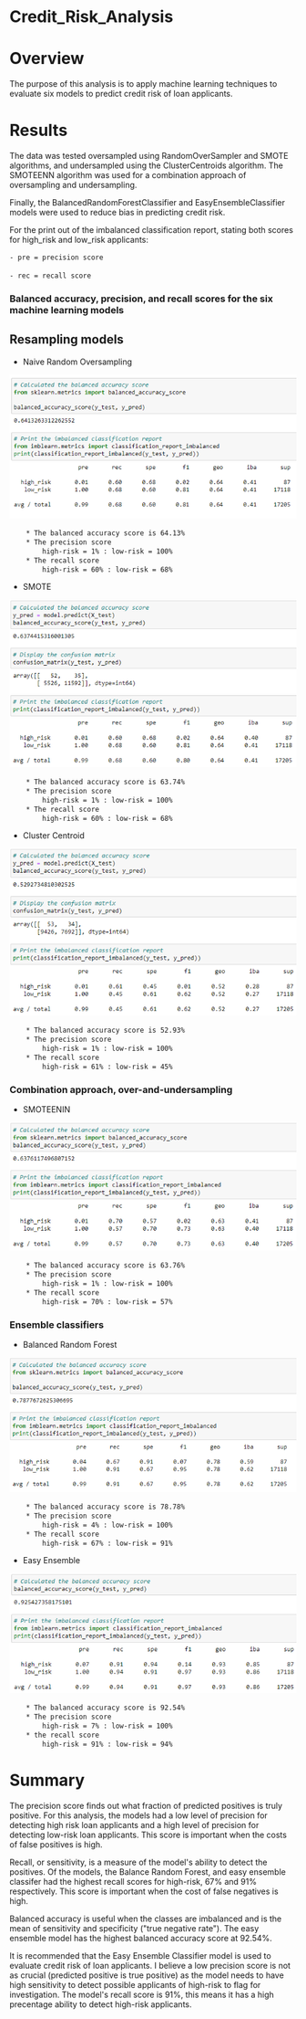 # Credit_Risk_Analysis

# Overview
The purpose of this analysis is to apply machine learning techniques to evaluate six models to predict credit risk of loan applicants.

# Results

The data was tested oversampled using RandomOverSampler and SMOTE algorithms, and undersampled using the ClusterCentroids algorithm. The SMOTEENN algorithm was used for a combination approach of oversampling and undersampling.

Finally, the BalancedRandomForestClassifier and EasyEnsembleClassifier models were used to reduce bias in predicting credit risk.

For the print out of the imbalanced classification report, stating both scores for high_risk and low_risk applicants:

    - pre = precision score

    - rec = recall score


### Balanced accuracy, precision, and recall scores for the six machine learning models

## Resampling models

* Naive Random Oversampling

![imbalanced classificaton report](https://github.com/courtneysims/Credit_Risk_Analysis/blob/5742d0f33adc9e89ccd2946e71023de437665d2f/Resources/randomsampler_accuracy_tests.PNG)

        * The balanced accuracy score is 64.13%
        * The precision score
            high-risk = 1% : low-risk = 100%
        * The recall score 
            high-risk = 60% : low-risk = 68%

* SMOTE

![imbalanced classification report](https://github.com/courtneysims/Credit_Risk_Analysis/blob/5742d0f33adc9e89ccd2946e71023de437665d2f/Resources/SMOTE_accuracy_tests.PNG)

        * The balanced accuracy score is 63.74%
        * The precision score
            high-risk = 1% : low-risk = 100%
        * The recall score 
            high-risk = 60% : low-risk = 68%

* Cluster Centroid

![imbalanced classification report](https://github.com/courtneysims/Credit_Risk_Analysis/blob/5742d0f33adc9e89ccd2946e71023de437665d2f/Resources/cluster_accuracy_tests.PNG)

        * The balanced accuracy score is 52.93%
        * The precision score
            high-risk = 1% : low-risk = 100%
        * The recall score 
            high-risk = 61% : low-risk = 45%

 ### Combination approach, over-and-undersampling

* SMOTEENIN
       
![imbalanced classification report](https://github.com/courtneysims/Credit_Risk_Analysis/blob/5742d0f33adc9e89ccd2946e71023de437665d2f/Resources/SMOTEENIN_accuracy_tests.PNG)

        * The balanced accuracy score is 63.76%
        * The precision score
            high-risk = 1% : low-risk = 100%
        * The recall score 
            high-risk = 70% : low-risk = 57%

### Ensemble classifiers

* Balanced Random Forest

![imbalanced classification report](https://github.com/courtneysims/Credit_Risk_Analysis/blob/5742d0f33adc9e89ccd2946e71023de437665d2f/Resources/BalanceRandomForest_accuracy_tests.PNG)

        * The balanced accuracy score is 78.78%
        * The precision score
            high-risk = 4% : low-risk = 100%
        * The recall score 
            high-risk = 67% : low-risk = 91%
    
* Easy Ensemble 

![imbalanced classification report](https://github.com/courtneysims/Credit_Risk_Analysis/blob/5742d0f33adc9e89ccd2946e71023de437665d2f/Resources/easyEnsemblyClassifier_accuracy_tests.PNG)

        * The balanced accuracy score is 92.54%
        * The precision score
            high-risk = 7% : low-risk = 100%
        * the recall score 
            high-risk = 91% : low-risk = 94%
        



# Summary 

The precision score finds out what fraction of predicted positives is truly positive. For this analysis, the models had a low level of precision for detecting high risk loan applicants and a high level of precision for detecting low-risk loan applicants. This score is important when the costs of false positives is high.

Recall, or sensitivity, is a measure of the model's ability to detect the positives. Of the models, the Balance Random Forest, and easy ensemble classifer had the highest recall scores for high-risk, 67% and 91% respectively. This score is important when the cost of false negatives is high. 

Balanced accuracy is useful when the classes are imbalanced and is the mean of sensitivity and specificity ("true negative rate"). The easy ensemble model has the highest balanced accuracy score at 92.54%.


It is recommended that the Easy Ensemble Classifier model is used to evaluate credit risk of loan applicants. I believe a low precision score is not as crucial (predicted positive is true positive) as the model needs to have high sensitivity to detect possible applicants of high-risk to flag for investigation. The model's recall score is 91%, this means it has a high precentage ability to detect high-risk applicants. 
